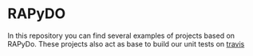 
# RAPyDO

In this repository you can find several examples of projects based on RAPyDo. These projects also act as base to build our unit tests on [travis](https://travis-ci.org/rapydo/http-api)
